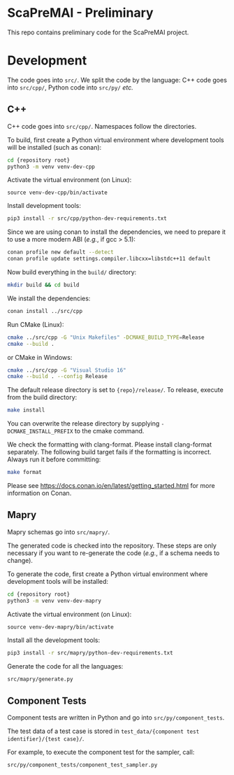 ScaPreMAI - Preliminary
=======================
This repo contains preliminary code for the ScaPreMAI project.

Development
===========
The code goes into `src/`. We split the code by the language: 
C++ code goes into `src/cpp/`, Python code into `src/py/` *etc.*

C++
---
C++ code goes into `src/cpp/`. Namespaces follow the directories.

To build, first create a Python virtual environment where development
tools will be installed (such as conan):

```bash
cd {repository root}
python3 -m venv venv-dev-cpp
```

Activate the virtual environment (on Linux):
```
source venv-dev-cpp/bin/activate
```

Install development tools:
```bash
pip3 install -r src/cpp/python-dev-requirements.txt
```

Since we are using conan to install the dependencies, we need
to prepare it to use a more modern ABI (*e.g.*, if gcc > 5.1):
```bash
conan profile new default --detect
conan profile update settings.compiler.libcxx=libstdc++11 default
```

Now build everything in the `build/` directory:
```bash
mkdir build && cd build
```

We install the dependencies:
```bash
conan install ../src/cpp
```

Run CMake (Linux):
```bash
cmake ../src/cpp -G "Unix Makefiles" -DCMAKE_BUILD_TYPE=Release
cmake --build .
```

or CMake in Windows:
```bash
cmake ../src/cpp -G "Visual Studio 16"
cmake --build . --config Release
```

The default release directory is set to `{repo}/release/`. 
To release, execute from the build directory:
```bash
make install
``` 

You can overwrite the release directory by supplying `-DCMAKE_INSTALL_PREFIX` 
to the cmake command.

We check the formatting with clang-format. Please install clang-format separately.
The following build target fails if the formatting is incorrect. Always run it before
committing:
```bash
make format
```

Please see https://docs.conan.io/en/latest/getting_started.html for more information on Conan.

Mapry
-----
Mapry schemas go into `src/mapry/`.

The generated code is checked into the repository. These steps are only necessary
if you want to re-generate the code (*e.g.*, if a schema needs to change).

To generate the code, first create a Python virtual environment where development
tools will be installed:

```bash
cd {repository root}
python3 -m venv venv-dev-mapry
```

Activate the virtual environment (on Linux):
```
source venv-dev-mapry/bin/activate
```

Install all the development tools:
```bash
pip3 install -r src/mapry/python-dev-requirements.txt
```

Generate the code for all the languages:
```bash
src/mapry/generate.py
```

Component Tests
---------------
Component tests are written in Python and go into `src/py/component_tests`.

The test data of a test case is stored in 
`test_data/{component test identifier}/{test case}/`.

For example, to execute the component test for the sampler, call:
```bash
src/py/component_tests/component_test_sampler.py
```